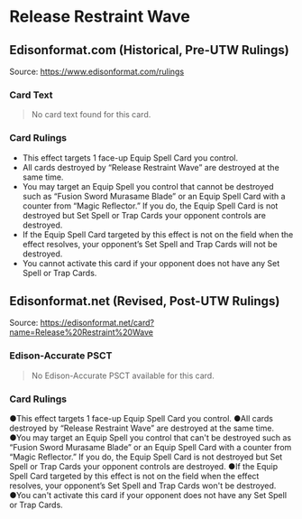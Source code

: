# Release Restraint Wave

## Edisonformat.com (Historical, Pre-UTW Rulings)

Source: https://www.edisonformat.com/rulings

### Card Text

> No card text found for this card.

### Card Rulings

*   This effect targets 1 face-up Equip Spell Card you control.
*   All cards destroyed by “Release Restraint Wave” are destroyed at the same time.
*   You may target an Equip Spell you control that cannot be destroyed such as “Fusion Sword Murasame Blade” or an Equip Spell Card with a counter from “Magic Reflector.” If you do, the Equip Spell Card is not destroyed but Set Spell or Trap Cards your opponent controls are destroyed.
*   If the Equip Spell Card targeted by this effect is not on the field when the effect resolves, your opponent’s Set Spell and Trap Cards will not be destroyed.
*   You cannot activate this card if your opponent does not have any Set Spell or Trap Cards.

## Edisonformat.net (Revised, Post-UTW Rulings)

Source: https://edisonformat.net/card?name=Release%20Restraint%20Wave

### Edison-Accurate PSCT

> No Edison-Accurate PSCT available for this card.

### Card Rulings

●This effect targets 1 face-up Equip Spell Card you control.
●All cards destroyed by “Release Restraint Wave” are destroyed at the same time.
●You may target an Equip Spell you control that can't be destroyed such as “Fusion Sword Murasame Blade” or an Equip Spell Card with a counter from “Magic Reflector.” If you do, the Equip Spell Card is not destroyed but Set Spell or Trap Cards your opponent controls are destroyed.
●If the Equip Spell Card targeted by this effect is not on the field when the effect resolves, your opponent’s Set Spell and Trap Cards won't be destroyed.
●You can't activate this card if your opponent does not have any Set Spell or Trap Cards.
            
